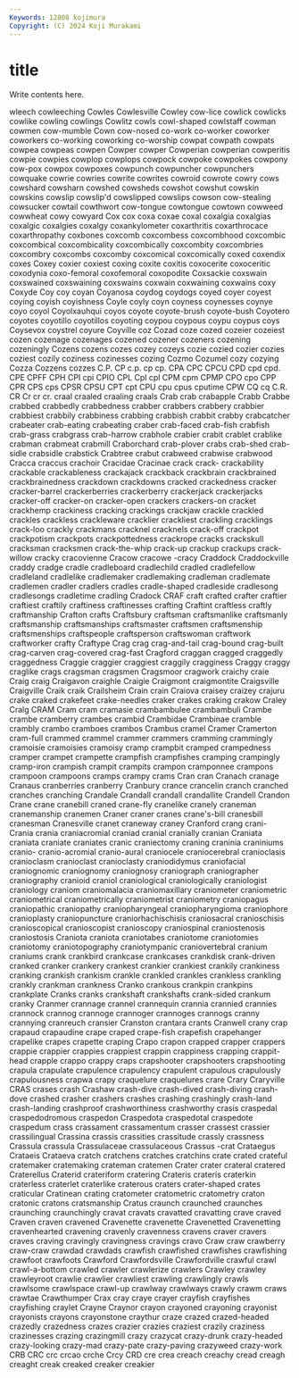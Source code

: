 ```yaml
---
Keywords: 12808 kojimura
Copyright: (C) 2024 Koji Murakami
---
```


# title

Write contents here.



wleech cowleeching Cowles Cowlesville Cowley cow-lice cowlick cowlicks
cowlike cowling cowlings Cowlitz cowls cowl-shaped cowlstaff cowman cowmen cow-mumble
Cown cow-nosed co-work co-worker coworker coworkers co-working coworking co-worship cowpat
cowpath cowpats cowpea cowpeas cowpen Cowper cowper Cowperian cowperian cowperitis
cowpie cowpies cowplop cowplops cowpock cowpoke cowpokes cowpony cow-pox cowpox
cowpoxes cowpunch cowpuncher cowpunchers cowquake cowrie cowries cowrite cowrites cowroid
cowrote cowry cows cowshard cowsharn cowshed cowsheds cowshot cowshut cowskin
cowskins cowslip cowslip'd cowslipped cowslips cowson cow-stealing cowsucker cowtail cowthwort
cow-tongue cowtongue cowtown cowweed cowwheat cowy cowyard Cox cox coxa
coxae coxal coxalgia coxalgias coxalgic coxalgies coxalgy coxankylometer coxarthritis coxarthrocace
coxarthropathy coxbones coxcomb coxcombess coxcombhood coxcombic coxcombical coxcombicality coxcombically coxcombity
coxcombries coxcombry coxcombs coxcomby coxcomical coxcomically coxed coxendix coxes Coxey
coxier coxiest coxing coxite coxitis coxocerite coxoceritic coxodynia coxo-femoral coxofemoral
coxopodite Coxsackie coxswain coxswained coxswaining coxswains coxwain coxwaining coxwains coxy
Coxyde Coy coy coyan Coyanosa coydog coydogs coyed coyer coyest
coying coyish coyishness Coyle coyly coyn coyness coynesses coynye coyo
coyol Coyolxauhqui coyos coyote coyote-brush coyote-bush Coyotero coyotes coyotillo coyotillos
coyoting coypou coypous coypu coypus coys Coysevox coystrel coyure Coyville
coz Cozad coze cozed cozeier cozeiest cozen cozenage cozenages cozened
cozener cozeners cozening cozeningly Cozens cozens cozes cozey cozeys cozie
cozied cozier cozies coziest cozily coziness cozinesses cozing Cozmo Cozumel
cozy cozying Cozza Cozzens cozzes C.P. CP c.p. cp cp.
CPA CPC CPCU CPD cpd cpd. CPE CPFF CPH CPI
cpi CPIO CPL Cpl cpl CPM cpm CPMP CPO cpo
CPP CPR CPS cps CPSR CPSU CPT cpt CPU cpu
cpus cputime CPW CQ cq C.R. CR Cr cr cr.
craal craaled craaling craals Crab crab crabapple Crabb Crabbe crabbed
crabbedly crabbedness crabber crabbers crabbery crabbier crabbiest crabbily crabbiness crabbing
crabbish crabbit crabby crabcatcher crabeater crab-eating crabeating craber crab-faced crab-fish
crabfish crab-grass crabgrass crab-harrow crabhole crabier crabit crablet crablike crabman
crabmeat crabmill Craborchard crab-plover crabs crab-shed crab-sidle crabsidle crabstick Crabtree
crabut crabweed crabwise crabwood Cracca craccus crachoir Cracidae Cracinae crack
crack- crackability crackable crackableness crackajack crackback crackbrain crackbrained crackbrainedness crackdown
crackdowns cracked crackedness cracker cracker-barrel crackerberries crackerberry crackerjack crackerjacks cracker-off
cracker-on cracker-open crackers crackers-on cracket crackhemp crackiness cracking crackings crackjaw
crackle crackled crackles crackless crackleware cracklier crackliest crackling cracklings crack-loo
crackly crackmans cracknel cracknels crack-off crackpot crackpotism crackpots crackpottedness crackrope
cracks crackskull cracksman cracksmen crack-the-whip crack-up crackup crackups crack-willow cracky
cracovienne Cracow cracowe -cracy Craddock Craddockville craddy cradge cradle cradleboard
cradlechild cradled cradlefellow cradleland cradlelike cradlemaker cradlemaking cradleman cradlemate cradlemen
cradler cradlers cradles cradle-shaped cradleside cradlesong cradlesongs cradletime cradling Cradock
CRAF craft crafted crafter craftier craftiest craftily craftiness craftinesses crafting
Craftint craftless craftly craftmanship Crafton crafts Craftsbury craftsman craftsmanlike craftsmanly
craftsmanship craftsmanships craftsmaster craftsmen craftsmenship craftsmenships craftspeople craftsperson craftswoman craftwork
craftworker crafty Craftype Crag crag crag-and-tail crag-bound crag-built crag-carven crag-covered
crag-fast Cragford craggan cragged craggedly craggedness Craggie craggier craggiest craggily
cragginess Craggy craggy craglike crags cragsman cragsmen Cragsmoor cragwork craichy
craie Craig craig Craigavon craighle Craigie Craigmont craigmontite Craigsville Craigville
Craik craik Crailsheim Crain crain Craiova craisey craizey crajuru crake
craked crakefeet crake-needles craker crakes craking crakow Craley Cralg CRAM
Cram cram cramasie crambambulee crambambuli Crambe crambe cramberry crambes crambid
Crambidae Crambinae cramble crambly crambo cramboes crambos Crambus cramel Cramer
Cramerton cram-full crammed crammel crammer crammers cramming crammingly cramoisie cramoisies
cramoisy cramp crampbit cramped crampedness cramper crampet crampette crampfish crampfishes
cramping crampingly cramp-iron crampish crampit crampits crampon cramponnee crampons crampoon
crampoons cramps crampy crams Cran cran Cranach cranage Cranaus cranberries
cranberry Cranbury crance crancelin cranch cranched cranches cranching Crandale Crandall
crandall crandallite Crandell Crandon Crane crane cranebill craned crane-fly cranelike
cranely craneman cranemanship cranemen Craner craner cranes crane's-bill cranesbill cranesman
Cranesville cranet craneway craney Cranford crang crani- Crania crania craniacromial
craniad cranial cranially cranian Craniata craniata craniate craniates cranic craniectomy
craning craninia craniniums cranio- cranio-acromial cranio-aural craniocele craniocerebral cranioclasis cranioclasm
cranioclast cranioclasty craniodidymus craniofacial craniognomic craniognomy craniognosy craniograph craniographer craniography
cranioid craniol craniological craniologically craniologist craniology craniom craniomalacia craniomaxillary craniometer
craniometric craniometrical craniometrically craniometrist craniometry craniopagus craniopathic craniopathy craniopharyngeal craniopharyngioma
craniophore cranioplasty craniopuncture craniorhachischisis craniosacral cranioschisis cranioscopical cranioscopist cranioscopy craniospinal
craniostenosis craniostosis Craniota craniota craniotabes craniotome craniotomies craniotomy craniotopography craniotympanic
craniovertebral cranium craniums crank crankbird crankcase crankcases crankdisk crank-driven cranked
cranker crankery crankest crankier crankiest crankily crankiness cranking crankish crankism
crankle crankled crankles crankless crankling crankly crankman crankness Cranko crankous
crankpin crankpins crankplate Cranks cranks crankshaft crankshafts crank-sided crankum cranky
Cranmer crannage crannel crannequin crannia crannied crannies crannock crannog crannoge
crannoger crannoges crannogs cranny crannying cranreuch cransier Cranston crantara crants
Cranwell crany crap crapaud crapaudine crape craped crape-fish crapefish crapehanger
crapelike crapes crapette craping Crapo crapon crapped crapper crappers crappie
crappier crappies crappiest crappin crappiness crapping crappit-head crapple crappo crappy
craps crapshooter crapshooters crapshooting crapula crapulate crapulence crapulency crapulent crapulous
crapulously crapulousness crapwa crapy craquelure craquelures crare Crary Craryville CRAS
crases crash Crashaw crash-dive crash-dived crash-diving crash-dove crashed crasher crashers
crashes crashing crashingly crash-land crash-landing crashproof crashworthiness crashworthy crasis craspedal
craspedodromous craspedon Craspedota craspedotal craspedote craspedum crass crassament crassamentum crasser
crassest crassier crassilingual Crassina crassis crassities crassitude crassly crassness Crassula
crassula Crassulaceae crassulaceous Crassus -crat Crataegus Crataeis Crataeva cratch cratchens
cratches cratchins crate crated crateful cratemaker cratemaking crateman cratemen Crater
crater crateral cratered Craterellus Craterid crateriform cratering Crateris crateris craterkin
craterless craterlet craterlike craterous craters crater-shaped crates craticular Cratinean crating
cratometer cratometric cratometry craton cratonic cratons cratsmanship Cratus craunch craunched
craunches craunching craunchingly cravat cravats cravatted cravatting crave craved Craven
craven cravened Cravenette cravenette Cravenetted Cravenetting cravenhearted cravening cravenly cravenness
cravens craver cravers craves craving cravingly cravingness cravings cravo Craw
craw crawberry craw-craw crawdad crawdads crawfish crawfished crawfishes crawfishing crawfoot
crawfoots Crawford Crawfordsville Crawfordville crawful crawl crawl-a-bottom crawled crawler crawlerize
crawlers Crawley crawley crawleyroot crawlie crawlier crawliest crawling crawlingly crawls
crawlsome crawlspace crawl-up crawlway crawlways crawly crawm craws crawtae Crawthumper
Crax cray craye crayer crayfish crayfishes crayfishing craylet Crayne Craynor
crayon crayoned crayoning crayonist crayonists crayons crayonstone craythur craze crazed
crazed-headed crazedly crazedness crazes crazier crazies craziest crazily craziness crazinesses
crazing crazingmill crazy crazycat crazy-drunk crazy-headed crazy-looking crazy-mad crazy-pate crazy-paving
crazyweed crazy-work CRB CRC crc crcao crche Crcy CRD cre
crea creach creachy cread creagh creaght creak creaked creaker creakier

